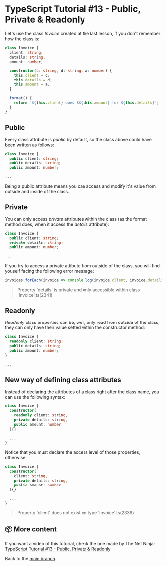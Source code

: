 # TypeScript Tutorial #13 - Public, Private & Readonly
Let's use the class <i>Invoice</i> created at the last lesson, if you don't remember how the class is:
```ts
class Invoice {
  client: string;
  details: string;
  amount: number;

  constructor(c: string, d: string, a: number) { 
    this.client = c;
    this.details = d;
    this.amount = a;
  }

  format() {
    return `${this.client} owes $${this.amount} for ${this.details}`;
  }
}
```
## Public
Every class attribute is <i>public</i> by default, so the class above could have been written as follows: 
```ts
class Invoice {
  public client: string;
  public details: string;
  public amount: number;

...
```
Being a public attribute means you can access and modify it's value from outside and inside of the class.

## Private
You can only access <i>private</i> attributes within the class (as the format method does, when it access the <i>details</i> attribute):
```ts
class Invoice {
  public client: string;
  private details: string;
  public amount: number;

...
```
If you try to access a private attibute from outside of the class, you will find youself facing the following error message:
```ts
invoices.forEach(invoice => console.log(invoice.client, invoice.details, invoice.amount, invoice.format()));
```
>Property 'details' is private and only accessible within class 'Invoice'.ts(2341)

## Readonly
<i>Readonly</i> class properties can be, well, only read from outside of the class, they can only have their value setted within the constructor method:

```ts
class Invoice {
  readonly client: string;
  public details: string;
  public amount: number;
}

...
```

## New way of defining class attributes
Instead of declaring the attributes of a class right after the class name, you can use the following syntax:
```ts
class Invoice {
  constructor(
    readonly client: string,
    private details: string,
    public amount: number
  ){}

  ...
}
```
Notice that you must declare the access level of those properties, otherwise:
```ts
class Invoice {
  constructor(
    client: string,
    private details: string,
    public amount: number
  ){}

  ...
}
```
> Property 'client' does not exist on type 'Invoice'.ts(2339)

## 📦 More content

If you want a video of this tutorial, check the one made by The Net Ninja: [TypeScript Tutorial #13 - Public, Private & Readonly](https://www.youtube.com/watch?v=aYmnwDlPB8s&list=PL4cUxeGkcC9gUgr39Q_yD6v-bSyMwKPUI&index=13)

Back to the [main branch](https://github.com/Henrique-Peixoto/typescript-the-net-ninja).
